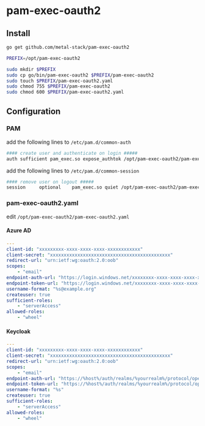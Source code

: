 # pam-exec-oauth2

## Install

```bash
go get github.com/metal-stack/pam-exec-oauth2

PREFIX=/opt/pam-exec-oauth2

sudo mkdir $PREFIX
sudo cp go/bin/pam-exec-oauth2 $PREFIX/pam-exec-oauth2
sudo touch $PREFIX/pam-exec-oauth2.yaml
sudo chmod 755 $PREFIX/pam-exec-oauth2
sudo chmod 600 $PREFIX/pam-exec-oauth2.yaml
```

## Configuration

### PAM

add the following lines to `/etc/pam.d/common-auth`

```bash
#### create user and authenticate on login #####
auth sufficient pam_exec.so expose_authtok /opt/pam-exec-oauth2/pam-exec-oauth2
```

add the following lines to `/etc/pam.d/common-session`

```bash
#### remove user on logout #####
session     optional    pam_exec.so quiet /opt/pam-exec-oauth2/pam-exec-oauth2
```

### pam-exec-oauth2.yaml

edit `/opt/pam-exec-oauth2/pam-exec-oauth2.yaml`

#### Azure AD

```yaml
---
client-id: "xxxxxxxxx-xxxx-xxxx-xxxx-xxxxxxxxxxxx"
client-secret: "xxxxxxxxxxxxxxxxxxxxxxxxxxxxxxxxxxxxxxxxxxxx"
redirect-url: "urn:ietf:wg:oauth:2.0:oob"
scopes: 
    - "email"
endpoint-auth-url: "https://login.windows.net/xxxxxxxx-xxxx-xxxx-xxxx-xxxxxxxxxxxx/oauth2/authorize"
endpoint-token-url: "https://login.windows.net/xxxxxxxx-xxxx-xxxx-xxxx-xxxxxxxxxxxx/oauth2/token"
username-format: "%s@example.org"
createuser: true
sufficient-roles: 
    - "serverAccess"
allowed-roles: 
    - "wheel"
```

#### Keycloak

```yaml
---
client-id: "xxxxxxxxx-xxxx-xxxx-xxxx-xxxxxxxxxxxx"
client-secret: "xxxxxxxxxxxxxxxxxxxxxxxxxxxxxxxxxxxxxxxxxxxx"
redirect-url: "urn:ietf:wg:oauth:2.0:oob"
scopes: 
    - "email"
endpoint-auth-url: "https://%host%/auth/realms/%yourrealm%/protocol/openid-connect/auth"
endpoint-token-url: "https://%host%/auth/realms/%yourrealm%/protocol/openid-connect/token"
username-format: "%s"
createuser: true
sufficient-roles: 
    - "serverAccess"
allowed-roles: 
    - "wheel"
```
